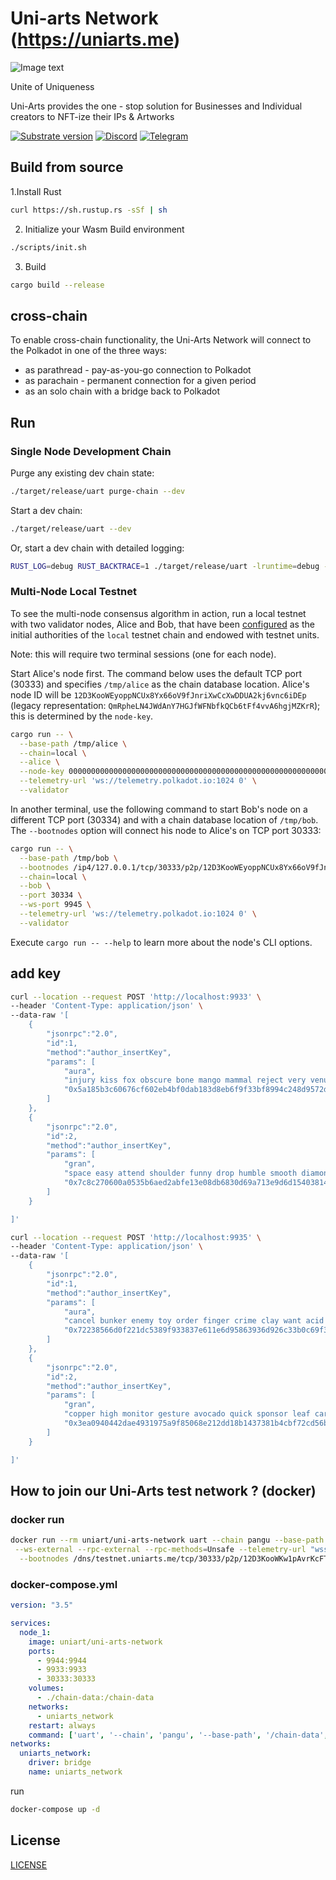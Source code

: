 # Uni-arts Network (https://uniarts.me)
![Image text](https://raw.githubusercontent.com/uni-arts-chain/uni-arts-network/master/docs/uniarts-network-new.png)


Unite of Uniqueness

Uni-Arts provides the one - stop solution for Businesses and Individual creators to NFT-ize their IPs & Artworks

[![Substrate version](https://img.shields.io/badge/Substrate-2.0.0-brightgreen?logo=Parity%20Substrate)](https://substrate.dev/)
[![Discord](https://img.shields.io/badge/Discord-gray?logo=discord)](https://discord.gg/ZBDGY79X)
[![Telegram](https://img.shields.io/badge/Telegram-gray?logo=telegram)](https://t.me/uniarts)



## Build from source

1.Install Rust
```bash
curl https://sh.rustup.rs -sSf | sh
```
2. Initialize your Wasm Build environment
```bash
./scripts/init.sh
```
3. Build
```bash
cargo build --release
```

## cross-chain
To enable cross-chain functionality, the Uni-Arts Network will connect to the Polkadot in one of the three ways:

- as parathread - pay-as-you-go connection to Polkadot
- as parachain - permanent connection for a given period
- as an solo chain with a bridge back to Polkadot

## Run

### Single Node Development Chain

Purge any existing dev chain state:

```bash
./target/release/uart purge-chain --dev
```

Start a dev chain:

```bash
./target/release/uart --dev
```

Or, start a dev chain with detailed logging:

```bash
RUST_LOG=debug RUST_BACKTRACE=1 ./target/release/uart -lruntime=debug --dev
```

### Multi-Node Local Testnet

To see the multi-node consensus algorithm in action, run a local testnet with two validator nodes,
Alice and Bob, that have been [configured](/node/src/chain_spec.rs) as the initial
authorities of the `local` testnet chain and endowed with testnet units.

Note: this will require two terminal sessions (one for each node).

Start Alice's node first. The command below uses the default TCP port (30333) and specifies
`/tmp/alice` as the chain database location. Alice's node ID will be
`12D3KooWEyoppNCUx8Yx66oV9fJnriXwCcXwDDUA2kj6vnc6iDEp` (legacy representation:
`QmRpheLN4JWdAnY7HGJfWFNbfkQCb6tFf4vvA6hgjMZKrR`); this is determined by the `node-key`.

```bash
cargo run -- \
  --base-path /tmp/alice \
  --chain=local \
  --alice \
  --node-key 0000000000000000000000000000000000000000000000000000000000000001 \
  --telemetry-url 'ws://telemetry.polkadot.io:1024 0' \
  --validator
```

In another terminal, use the following command to start Bob's node on a different TCP port (30334)
and with a chain database location of `/tmp/bob`. The `--bootnodes` option will connect his node to
Alice's on TCP port 30333:

```bash
cargo run -- \
  --base-path /tmp/bob \
  --bootnodes /ip4/127.0.0.1/tcp/30333/p2p/12D3KooWEyoppNCUx8Yx66oV9fJnriXwCcXwDDUA2kj6vnc6iDEp \
  --chain=local \
  --bob \
  --port 30334 \
  --ws-port 9945 \
  --telemetry-url 'ws://telemetry.polkadot.io:1024 0' \
  --validator
```

Execute `cargo run -- --help` to learn more about the node's CLI options.


## add key
```bash
curl --location --request POST 'http://localhost:9933' \
--header 'Content-Type: application/json' \
--data-raw '[
    {
        "jsonrpc":"2.0",
        "id":1,
        "method":"author_insertKey",
        "params": [
            "aura",
            "injury kiss fox obscure bone mango mammal reject very venue lawn depth",
            "0x5a185b3c60676cf602eb4bf0dab183d8eb6f9f33bf8994c248d9572dcf09de5b"
        ]
    },
    {
        "jsonrpc":"2.0",
        "id":2,
        "method":"author_insertKey",
        "params": [
            "gran",
            "space easy attend shoulder funny drop humble smooth diamond skill kite grant",
            "0x7c8c270600a0535b6aed2abfe13e08db6830d69a713e9d6d15403814fc3cde66"
        ]
    }

]'
```

```bash
curl --location --request POST 'http://localhost:9935' \
--header 'Content-Type: application/json' \
--data-raw '[
    {
        "jsonrpc":"2.0",
        "id":1,
        "method":"author_insertKey",
        "params": [
            "aura",
            "cancel bunker enemy toy order finger crime clay want acid pizza crash",
            "0x72238566d0f221dc5389f933837e611e6d95863936d926c33b0c69f317da2843"
        ]
    },
    {
        "jsonrpc":"2.0",
        "id":2,
        "method":"author_insertKey",
        "params": [
            "gran",
            "copper high monitor gesture avocado quick sponsor leaf cargo elbow heavy nice",
            "0x3ea0940442dae4931975a9f85068e212dd18b1437381b4cbf72cd56b0761c8b4"
        ]
    }

]'
```
## How to join our Uni-Arts test network ? (docker)
### docker run
```bash
docker run --rm uniart/uni-arts-network uart --chain pangu --base-path chain-data --rpc-cors=all \
 --ws-external --rpc-external --rpc-methods=Unsafe --telemetry-url "wss://telemetry.polkadot.io/submit/ 0" \
  --bootnodes /dns/testnet.uniarts.me/tcp/30333/p2p/12D3KooWKw1pAvrKcFTt5Tj3vY33Dw9Vg2sa2DWsXQAoWJsTGhYX
```
### docker-compose.yml
```yml
version: "3.5"

services:
  node_1:
    image: uniart/uni-arts-network
    ports:
      - 9944:9944
      - 9933:9933
      - 30333:30333
    volumes:
      - ./chain-data:/chain-data
    networks:
      - uniarts_network
    restart: always
    command: ['uart', '--chain', 'pangu', '--base-path', '/chain-data', '--validator', '--rpc-cors=all', '--ws-external', '--rpc-external', '--rpc-methods=Unsafe', '--telemetry-url', "wss://telemetry.polkadot.io/submit/ 0", '--bootnodes', '/dns/testnet.uniarts.me/tcp/30333/p2p/12D3KooWKw1pAvrKcFTt5Tj3vY33Dw9Vg2sa2DWsXQAoWJsTGhYX' ]
networks:
  uniarts_network:
    driver: bridge
    name: uniarts_network
```

run
```bash
docker-compose up -d
```

## License
[LICENSE](./LICENSE)
